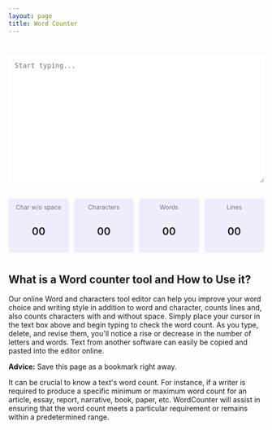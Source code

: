 ```yaml
---
layout: page
title: Word Counter
---
```


<style>
  .word_counter {
    margin: 40px 0;
    text-align: center;
  }
  .input_word textarea {
    width: 100%;
    min-height: 250px;
    padding: 12px;
    outline: none;
    margin: auto;
    border-radius: 5px;
    border: 1px solid var(--border);
  }
  .input_word textarea:focus {
    border: 1px solid var(--theme);
  }
  .output {
    width: 100%;
    margin: auto;
    display: grid;
    grid-gap: 10px;
    grid-template-columns: 1fr 1fr 1fr 1fr;
    margin-top: 30px;
    grid-auto-flow: column;
  }
  .output>div {
    padding: 10px 0;
    border-radius: 5px;
    background: rgba(99, 102, 241, 0.1);
  }
  .output>div span {
    color: rgba(0, 0, 0, 0.5);
    font-size: 12px;
  }
  .output>div h3 {
    font-size: 20px;
    font-weight: 600;
  }
  @media (max-width:768px) {
    .input_word textarea {
      width: 100%;
    }
    .output {
      width: 100%;
      grid-template-rows: 1fr 1fr;
      grid-template-columns: 1fr 1fr;
    }
  }
</style>
<div class="word_counter">
  <div class="input_word">
    <textarea id="input_box" placeholder="Start typing..." cols="30" rows="10"></textarea>
  </div>
  <div class="output">
    <div>
      <span>Char w/o space</span>
      <h3 id="cws">00</h3>
    </div>
    <div>
      <span>Characters</span>
      <h3 id="chr">00</h3>
    </div>
    <div>
      <span>Words</span>
      <h3 id="wrd">00</h3>
    </div>
    <div>
      <span>Lines</span>
      <h3 id="lin">00</h3>
    </div>
  </div>
</div>
<script>
  const input_box = document.querySelector('#input_box'),
    cws = document.querySelector('#cws'),
    chr = document.querySelector('#chr'),
    wrd = document.querySelector('#wrd'),
    lin = document.querySelector('#lin')

  function wordCount(val) {
    var wom = val.match(/\S+/g);
    return {
      charactersNoSpaces: val.replace(/\s+/g, '').length,
      characters: val.length,
      words: wom ? wom.length : 0,
      lines: val.split(/\r*\n/).length
    };
  }

  input_box.oninput = () => {
    cws.innerText = wordCount(input_box.value).charactersNoSpaces
    chr.innerText = wordCount(input_box.value).characters
    wrd.innerText = wordCount(input_box.value).words
    lin.innerText = wordCount(input_box.value).lines
  }
</script>

## What is a Word counter tool and How to Use it?
Our online Word and characters tool editor can help you improve your word choice and writing style in addition to word and character, counts lines and, also counts characters with and without space.
Simply place your cursor in the text box above and begin typing to check the word count. As you type, delete, and revise them, you'll notice a rise or decrease in the number of letters and words. Text from another software can easily be copied and pasted into the editor online.

**Advice:** Save this page as a bookmark right away.

It can be crucial to know a text's word count. For instance, if a writer is required to produce a specific minimum or maximum word count for an article, essay, report, narrative, book, paper, etc. WordCounter will assist in ensuring that the word count meets a particular requirement or remains within a predetermined range.